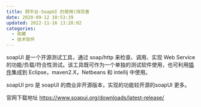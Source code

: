 ```yaml
---
title: 跨平台-SoapUI 的使用(待完善
date: 2020-09-12 10:53:39
updated: 2022-11-16 13:28:02
categories:
  - 收藏
  - 技术软件
---
```


soapUI 是一个开源测试工具，通过 soap/http 来检查、调用、实现 Web Service 的功能/负载/符合性测试。该工具既可作为一个单独的测试软件使用，也可利用[插件](http://baike.so.com/doc/1483288-1568456.html)集成到 Eclipse，maven2.X，Netbeans 和 intellij 中使用。

soapUI pro 是 soapUI 的商业非开源版本，实现的功能较开源的soapUI 更多。

官网下载地址
<https://www.soapui.org/downloads/latest-release/>
